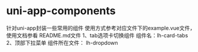 # uni-app-components
针对uni-app封装一些常用的组件
使用方式参考对应文件下的example.vue文件，使用文档参看 README.md文件
1、tab选项卡切换组件 组件名：lh-card-tabs
2、顶部下拉菜单 组件所在文件： lh-dropdown 
